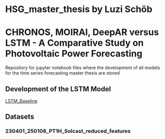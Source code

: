 # HSG_master_thesis by Luzi Schöb
# CHRONOS, MOIRAI, DeepAR versus LSTM - A Comparative Study on Photovoltaic Power Forecasting
Repository for jupyter notebook files where the development of all models for the time series forecasting master thesis are stored
## Development of the LSTM Model
[LSTM_Baseline](HSG_master_thesis/jupyter_notebooks_LSTM_Baseline.ipynb)


## Datasets
### 230401_250108_PT1H_Solcast_reduced_features
